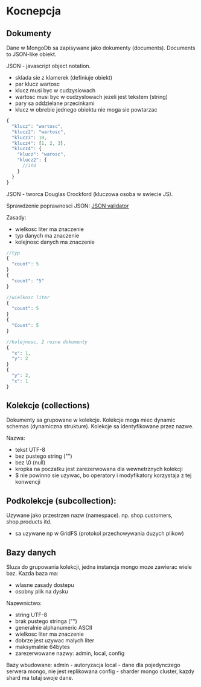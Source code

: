 # Kocnepcja

## Dokumenty

Dane w MongoDb sa zapisywane jako dokumenty (documents). Documents to JSON-like obiekt.

JSON - javascript object notation.

- sklada sie z klamerek (definiuje obiekt)
- par klucz wartosc
- klucz musi byc w cudzyslowach
- wartosc musi byc w cudzyslowach jezeli jest tekstem (string)
- pary sa oddzielane przecinkami
- klucz w obrebie jednego obiektu nie moga sie powtarzac

```js
{
  "klucz": "wartosc",
  "klucz2": "wartosc",
  "klucz3": 10,
  "klucz4": [1, 2, 3],
  "klucz4": {
    "klucz": "warosc",
    "klucz2": {
      //itd
    }
  }
}
```

JSON - tworca Douglas Crockford (kluczowa osoba w swiecie JS).

Sprawdzenie poprawnosci JSON:
[JSON validator](https://jsonlint.com/)

Zasady:

- wielkosc liter ma znaczenie
- typ danych ma znaczenie
- kolejnosc danych ma znaczenie

```js
//typ
{
  "count": 5
}
{
  "count": "5"
}

//wielkosc liter
{
  "count": 5
}
{
  "Count": 5
}

//kolejnosc, 2 rozne dokumenty
{
  "x": 1,
  "y": 2
}
{
  "y": 2,
  "x": 1
}
```

## Kolekcje (collections)

Dokumenty sa grupowane w kolekcje. Kolekcje moga miec dynamic schemas (dynamiczna strukture). Kolekcje sa identyfikowane przez nazwe.

Nazwa:

- tekst UTF-8
- bez pustego string ("")
- bez \0 (null)
- kropka na poczatku jest zarezerwowana dla wewnetrznych kolekcji
- $ nie powinno sie uzywac, bo operatory i modyfikatory korzystaja z tej konwencji

## Podkolekcje (subcollection):

Uzywane jako przestrzen nazw (namespace). np. shop.customers, shop.products itd.

- sa uzywane np w GridFS (protokol przechowywania duzych plikow)

## Bazy danych

Sluza do grupowania kolekcji, jedna instancja mongo moze zawierac wiele baz. Kazda baza ma:

- wlasne zasady dostepu
- osobny plik na dysku

Nazewnictwo:

- string UTF-8
- brak pustego stringa ("")
- generalnie alphanumeric ASCII
- wielkosc liter ma znaczenie
- dobrze jest uzywac malych liter
- maksymalnie 64bytes
- zarezerwowane nazwy: admin, local, config

Bazy wbudowane:
admin - autoryzacja
local - dane dla pojedynczego serwera mongo, nie jest replikowana
config - sharder mongo cluster, kazdy shard ma tutaj swoje dane.

